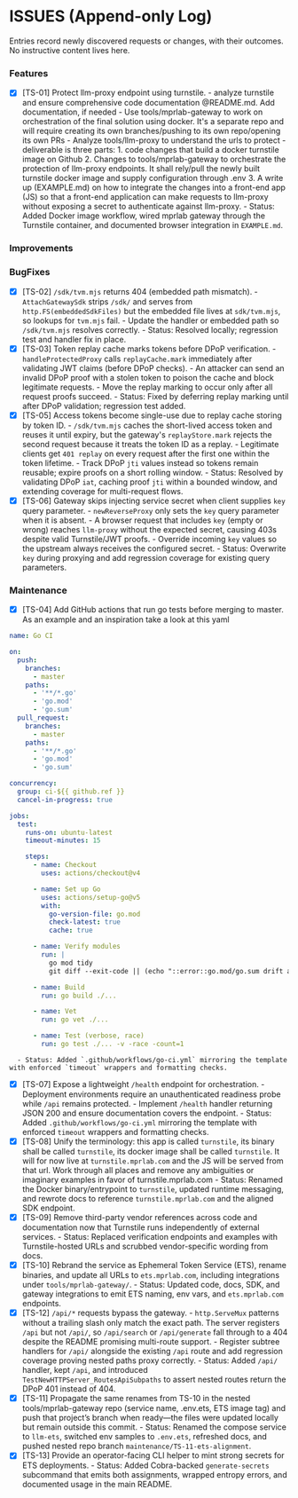 # ISSUES (Append-only Log)

Entries record newly discovered requests or changes, with their outcomes. No instructive content lives here.

### Features

- [x] [TS-01] Protect llm-proxy endpoint using turnstile.
      - analyze turnstile and ensure comprehensive code documentation @README.md. Add documentation, if needed
      - Use tools/mprlab-gateway to work on orchestration of the final solution using docker. It's a separate repo and will require creating its own branches/pushing to its own repo/opening its own PRs
      - Analyze tools/llm-proxy to understand the urls to protect
      - deliverable is three parts:
            1. code changes that build a docker turnstile image on Github
            2. Changes to tools/mprlab-gateway to orchestrate the protection of llm-proxy endpoints. It shall rely/pull the newly built turnstile docker image and supply configuration through .env
            3. A write up (EXAMPLE.md) on how to integrate the changes into a front-end app (JS) so that a front-end application can make requests to llm-proxy without exposing a secret to authenticate against llm-proxy.
      - Status: Added Docker image workflow, wired mprlab gateway through the Turnstile container, and documented browser integration in `EXAMPLE.md`.

### Improvements

### BugFixes

- [x] [TS-02] `/sdk/tvm.mjs` returns 404 (embedded path mismatch).
      - `AttachGatewaySdk` strips `/sdk/` and serves from `http.FS(embeddedSdkFiles)` but the embedded file lives at `sdk/tvm.mjs`, so lookups for `tvm.mjs` fail.
      - Update the handler or embedded path so `/sdk/tvm.mjs` resolves correctly.
      - Status: Resolved locally; regression test and handler fix in place.
- [X] [TS-03] Token replay cache marks tokens before DPoP verification.
      - `handleProtectedProxy` calls `replayCache.mark` immediately after validating JWT claims (before DPoP checks).
      - An attacker can send an invalid DPoP proof with a stolen token to poison the cache and block legitimate requests.
      - Move the replay marking to occur only after all request proofs succeed.
      - Status: Fixed by deferring replay marking until after DPoP validation; regression test added.
- [x] [TS-05] Access tokens become single-use due to replay cache storing by token ID.
      - `/sdk/tvm.mjs` caches the short-lived access token and reuses it until expiry, but the gateway's `replayStore.mark` rejects the second request because it treats the token ID as a replay.
      - Legitimate clients get `401 replay` on every request after the first one within the token lifetime.
      - Track DPoP `jti` values instead so tokens remain reusable; expire proofs on a short rolling window.
      - Status: Resolved by validating DPoP `iat`, caching proof `jti` within a bounded window, and extending coverage for multi-request flows.
- [x] [TS-06] Gateway skips injecting service secret when client supplies `key` query parameter.
      - `newReverseProxy` only sets the `key` query parameter when it is absent.
      - A browser request that includes `key` (empty or wrong) reaches `llm-proxy` without the expected secret, causing 403s despite valid Turnstile/JWT proofs.
      - Override incoming `key` values so the upstream always receives the configured secret.
      - Status: Overwrite `key` during proxying and add regression coverage for existing query parameters.

### Maintenance

- [x] [TS-04] Add GitHub actions that run go tests before merging to master. As an example and an inspiration take a look at this yaml
```yaml
name: Go CI

on:
  push:
    branches:
      - master
    paths:
      - '**/*.go'
      - 'go.mod'
      - 'go.sum'
  pull_request:
    branches:
      - master
    paths:
      - '**/*.go'
      - 'go.mod'
      - 'go.sum'

concurrency:
  group: ci-${{ github.ref }}
  cancel-in-progress: true

jobs:
  test:
    runs-on: ubuntu-latest
    timeout-minutes: 15

    steps:
      - name: Checkout
        uses: actions/checkout@v4

      - name: Set up Go
        uses: actions/setup-go@v5
        with:
          go-version-file: go.mod
          check-latest: true
          cache: true

      - name: Verify modules
        run: |
          go mod tidy
          git diff --exit-code || (echo "::error::go.mod/go.sum drift after tidy" && exit 1)

      - name: Build
        run: go build ./...

      - name: Vet
        run: go vet ./...

      - name: Test (verbose, race)
        run: go test ./... -v -race -count=1

```
      - Status: Added `.github/workflows/go-ci.yml` mirroring the template with enforced `timeout` wrappers and formatting checks.
- [x] [TS-07] Expose a lightweight `/health` endpoint for orchestration.
      - Deployment environments require an unauthenticated readiness probe while `/api` remains protected.
      - Implement `/health` handler returning JSON 200 and ensure documentation covers the endpoint.
      - Status: Added `.github/workflows/go-ci.yml` mirroring the template with enforced `timeout` wrappers and formatting checks.
- [x] [TS-08] Unify the terminology: this app is called `turnstile`, its binary shall be called `turnstile`, its docker image shall be called `turnstile`. It will for now live at `turnstile.mprlab.com` and the JS will be served from that url. Work through all places and remove any ambiguities or imaginary examples in favor of turnstile.mprlab.com
      - Status: Renamed the Docker binary/entrypoint to `turnstile`, updated runtime messaging, and rewrote docs to reference `turnstile.mprlab.com` and the aligned SDK endpoint.
- [x] [TS-09] Remove third-party vendor references across code and documentation now that Turnstile runs independently of external services.
      - Status: Replaced verification endpoints and examples with Turnstile-hosted URLs and scrubbed vendor-specific wording from docs.
- [x] [TS-10] Rebrand the service as Ephemeral Token Service (ETS), rename binaries, and update all URLs to `ets.mprlab.com`, including integrations under `tools/mprlab-gateway/`.
      - Status: Updated code, docs, SDK, and gateway integrations to emit ETS naming, env vars, and `ets.mprlab.com` endpoints.
- [x] [TS-12] `/api/*` requests bypass the gateway.
      - `http.ServeMux` patterns without a trailing slash only match the exact path. The server registers `/api` but not `/api/`, so `/api/search` or `/api/generate` fall through to a 404 despite the README promising multi-route support.
      - Register subtree handlers for `/api/` alongside the existing `/api` route and add regression coverage proving nested paths proxy correctly.
      - Status: Added `/api/` handler, kept `/api`, and introduced `TestNewHTTPServer_RoutesApiSubpaths` to assert nested routes return the DPoP 401 instead of 404.
- [x] [TS-11] Propagate the same renames from TS-10 in the nested tools/mprlab-gateway repo (service name, .env.ets, ETS image tag) and push that project’s branch when ready—the files were updated locally but remain outside this commit.
      - Status: Renamed the compose service to `llm-ets`, switched env samples to `.env.ets`, refreshed docs, and pushed nested repo branch `maintenance/TS-11-ets-alignment`.
- [x] [TS-13] Provide an operator-facing CLI helper to mint strong secrets for ETS deployments.
      - Status: Added Cobra-backed `generate-secrets` subcommand that emits both assignments, wrapped entropy errors, and documented usage in the main README.
